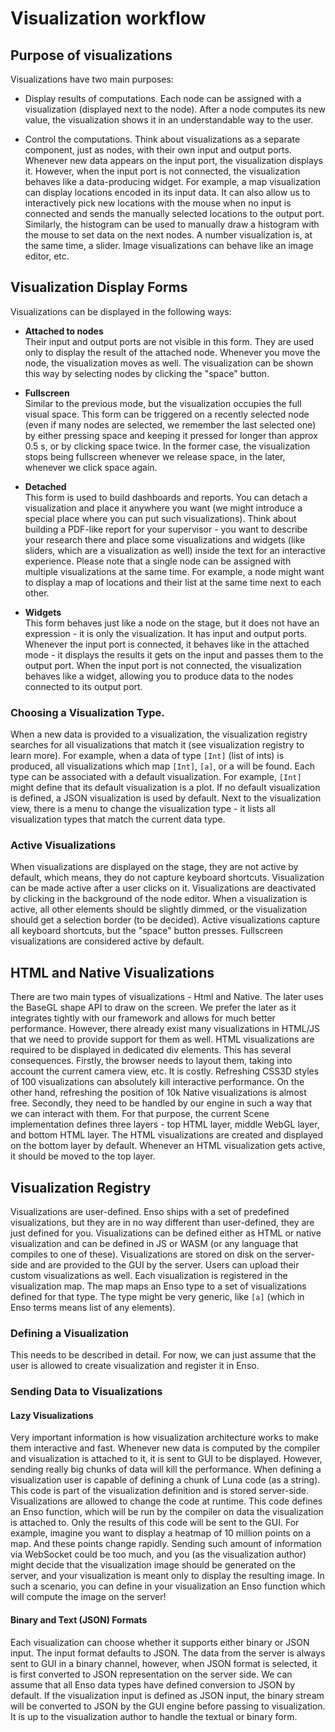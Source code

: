 # Visualization workflow

## Purpose of visualizations
Visualizations have two main purposes:

- Display results of computations. Each node can be assigned with a
  visualization (displayed next to the node). After a node computes its new
  value, the visualization shows it in an understandable way to the user.

- Control the computations. Think about visualizations as a separate component,
  just as nodes, with their own input and output ports. Whenever new data
  appears on the input port, the visualization displays it. However, when the
  input port is not connected, the visualization behaves like a data-producing
  widget. For example, a map visualization can display locations encoded in its
  input data. It can also allow us to interactively pick new locations with the
  mouse when no input is connected and sends the manually selected locations to
  the output port. Similarly, the histogram can be used to manually draw a
  histogram with the mouse to set data on the next nodes. A number visualization
  is, at the same time, a slider. Image visualizations can behave like an image
  editor, etc.


## Visualization Display Forms
Visualizations can be displayed in the following ways:

- **Attached to nodes**  
  Their input and output ports are not visible in this form. They are used only
  to display the result of the attached node. Whenever you move the node, the
  visualization moves as well. The visualization can be shown this way by
  selecting nodes by clicking the "space" button.

- **Fullscreen**  
  Similar to the previous mode, but the visualization occupies the full visual
  space. This form can be triggered on a recently selected node (even if many
  nodes are selected, we remember the last selected one) by either pressing
  space and keeping it pressed for longer than approx 0.5 s, or by clicking
  space twice. In the former case, the visualization stops being fullscreen
  whenever we release space, in the later, whenever we click space again.

- **Detached**  
   This form is used to build dashboards and reports. You can detach a
   visualization and place it anywhere you want (we might introduce a special
   place where you can put such visualizations). Think about building a PDF-like
   report for your supervisor - you want to describe your research there and
   place some visualizations and widgets (like sliders, which are a
   visualization as well) inside the text for an interactive experience. Please
   note that a single node can be assigned with multiple visualizations at the
   same time. For example, a node might want to display a map of locations and
   their list at the same time next to each other.

- **Widgets**  
  This form behaves just like a node on the stage, but it does not have an
  expression - it is only the visualization. It has input and output ports.
  Whenever the input port is connected, it behaves like in the attached mode -
  it displays the results it gets on the input and passes them to the output
  port. When the input port is not connected, the visualization behaves like a
  widget, allowing you to produce data to the nodes connected to its output
  port.

### Choosing a Visualization Type.
When a new data is provided to a visualization, the visualization registry
searches for all visualizations that match it (see visualization registry to
learn more). For example, when a data of type `[Int]` (list of ints) is
produced, all visualizations which map `[Int]`, `[a]`, or a will be found. Each
type can be associated with a default visualization. For example, `[Int]` might
define that its default visualization is a plot. If no default visualization is
defined, a JSON visualization is used by default. Next to the visualization
view, there is a menu to change the visualization type - it lists all
visualization types that match the current data type.

### Active Visualizations
When visualizations are displayed on the stage, they are not active by default,
which means, they do not capture keyboard shortcuts. Visualization can be made
active after a user clicks on it. Visualizations are deactivated by clicking in
the background of the node editor. When a visualization is active, all other
elements should be slightly dimmed, or the visualization should get a selection
border (to be decided). Active visualizations capture all keyboard shortcuts,
but the "space" button presses. Fullscreen visualizations are considered active
by default.


## HTML and Native Visualizations
There are two main types of visualizations - Html and Native. The later uses the
BaseGL shape API to draw on the screen. We prefer the later as it integrates
tightly with our framework and allows for much better performance. However,
there already exist many visualizations in HTML/JS that we need to provide
support for them as well. HTML visualizations are required to be displayed in
dedicated div elements. This has several consequences. Firstly, the browser
needs to layout them, taking into account the current camera view, etc. It is
costly. Refreshing CSS3D styles of 100 visualizations can absolutely kill
interactive performance. On the other hand, refreshing the position of 10k
Native visualizations is almost free. Secondly, they need to be handled by our
engine in such a way that we can interact with them. For that purpose, the
current Scene implementation defines three layers - top HTML layer, middle WebGL
layer, and bottom HTML layer. The HTML visualizations are created and displayed
on the bottom layer by default. Whenever an HTML visualization gets active, it
should be moved to the top layer.


## Visualization Registry
Visualizations are user-defined. Enso ships with a set of predefined
visualizations, but they are in no way different than user-defined, they are
just defined for you. Visualizations can be defined either as HTML or native
visualization and can be defined in JS or WASM (or any language that compiles to
one of these). Visualizations are stored on disk on the server-side and are
provided to the GUI by the server. Users can upload their custom visualizations
as well. Each visualization is registered in the visualization map. The map maps
an Enso type to a set of visualizations defined for that type. The type might be
very generic, like `[a]` (which in Enso terms means list of any elements).

### Defining a Visualization
This needs to be described in detail. For now, we can just assume that the user
is allowed to create visualization and register it in Enso.

### Sending Data to Visualizations

#### Lazy Visualizations
Very important information is how visualization architecture works to make them
interactive and fast. Whenever new data is computed by the compiler and
visualization is attached to it, it is sent to GUI to be displayed. However,
sending really big chunks of data will kill the performance. When defining a
visualization user is capable of defining a chunk of Luna code (as a string).
This code is part of the visualization definition and is stored server-side.
Visualizations are allowed to change the code at runtime. This code defines an
Enso function, which will be run by the compiler on data the visualization is
attached to. Only the results of this code will be sent to the GUI. For example,
imagine you want to display a heatmap of 10 million points on a map. And these
points change rapidly. Sending such amount of information via WebSocket could be
too much, and you (as the visualization author) might decide that the
visualization image should be generated on the server, and your visualization is
meant only to display the resulting image. In such a scenario, you can define in
your visualization an Enso function which will compute the image on the server!

#### Binary and Text (JSON) Formats
Each visualization can choose whether it supports either binary or JSON input.
The input format defaults to JSON. The data from the server is always sent to
GUI in a binary channel, however, when JSON format is selected, it is first
converted to JSON representation on the server side. We can assume that all Enso
data types have defined conversion to JSON by default. If the visualization
input is defined as JSON input, the binary stream will be converted to JSON by
the GUI engine before passing to visualization. It is up to the visualization
author to handle the textual or binary form. 
